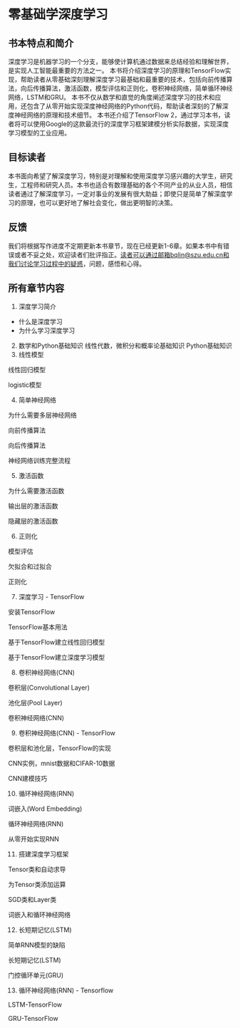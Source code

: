 # 零基础学深度学习
## 书本特点和简介
  深度学习是机器学习的一个分支，能够使计算机通过数据来总结经验和理解世界，是实现人工智能最重要的方法之一。
本书将介绍深度学习的原理和TensorFlow实现，帮助读者从零基础深刻理解深度学习最基础和最重要的技术，包括向前传播算法，向后传播算法，激活函数，模型评估和正则化，卷积神经网络，简单循环神经网络，LSTM和GRU。
本书不仅从数学和直觉的角度阐述深度学习的技术和应用，还包含了从零开始实现深度神经网络的Python代码，帮助读者深刻的了解深度神经网络的原理和技术细节。
本书还介绍了TensorFlow 2，通过学习本书，读者将可以使用Google的这款最流行的深度学习框架建模分析实际数据，实现深度学习模型的工业应用。

## 目标读者

  本书面向希望了解深度学习，特别是对理解和使用深度学习感兴趣的大学生，研究生，工程师和研究人员。本书也适合有数理基础的各个不同产业的从业人员，相信读者通过了解深度学习，一定对事业的发展有很大助益；即使只是简单了解深度学习的原理，也可以更好地了解社会变化，做出更明智的决策。

## 反馈
我们将根据写作进度不定期更新本书章节，现在已经更新1-6章。如果本书中有错误或者不妥之处，欢迎读者们批评指正。读者可以通过邮箱bqlin@szu.edu.cn和我们讨论学习过程中的疑惑，问题，感悟和心得。

## 所有章节内容
1. 深度学习简介
 - 什么是深度学习
 - 为什么学习深度学习

2. 数学和Python基础知识
线性代数，微积分和概率论基础知识
Python基础知识
3. 线性模型

线性回归模型

logistic模型

4. 简单神经网络

为什么需要多层神经网络

向前传播算法

向后传播算法

神经网络训练完整流程

5. 激活函数

为什么需要激活函数

输出层的激活函数

隐藏层的激活函数

6. 正则化

模型评估

欠拟合和过拟合

正则化

7.  深度学习 - TensorFlow

安装TensorFlow

TensorFlow基本用法

基于TensorFlow建立线性回归模型

基于TensorFlow建立深度学习模型

8. 卷积神经网络(CNN)

卷积层(Convolutional Layer)

池化层(Pool Layer)

卷积神经网络(CNN)

9. 卷积神经网络(CNN) - TensorFlow

卷积层和池化层，TensorFlow的实现

CNN实例，mnist数据和CIFAR-10数据

CNN建模技巧

10. 循环神经网络(RNN)

词嵌入(Word Embedding)

循环神经网络(RNN)

从零开始实现RNN

11. 搭建深度学习框架

Tensor类和自动求导

为Tensor类添加运算

SGD类和Layer类

词嵌入和循环神经网络

12. 长短期记忆(LSTM)

简单RNN模型的缺陷

长短期记忆(LSTM)

门控循环单元(GRU)

13. 循环神经网络(RNN) - Tensorflow

LSTM-TensorFlow

GRU-TensorFlow

 


